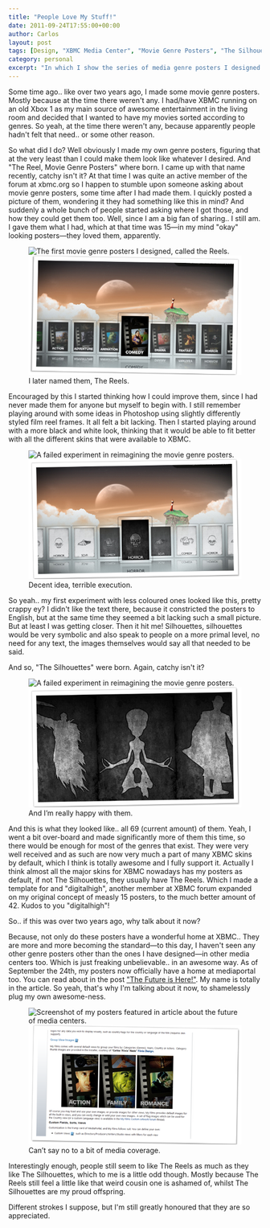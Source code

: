 ```yaml
---
title: "People Love My Stuff!"
date: 2011-09-24T17:55:00+00:00
author: Carlos
layout: post
tags: [Design, "XBMC Media Center", "Movie Genre Posters", "The Silhouettes", "The Reels"]
category: personal
excerpt: "In which I show the series of media genre posters I designed for XBMC Media Center."
---
```

Some time ago.. like over two years ago, I made some movie genre posters. Mostly because at the time there weren't any. I had/have XBMC running on an old Xbox 1 as my main source of awesome entertainment in the living room and decided that I wanted to have my movies sorted according to genres. So yeah, at the time there weren't any, because apparently people hadn't felt that need.. or some other reason.

So what did I do? Well obviously I made my own genre posters, figuring that at the very least than I could make them look like whatever I desired. And "The Reel, Movie Genre Posters" where born. I came up with that name recently, catchy isn't it? At that time I was quite an active member of the forum at xbmc.org so I happen to stumble upon someone asking about movie genre posters, some time after I had made them. I quickly posted a picture of them, wondering it they had something like this in mind? And suddenly a whole bunch of people started asking where I got those, and how they could get them too. Well, since I am a big fan of sharing.. I still am. I gave them what I had, which at that time was 15—in my mind "okay" looking posters—they loved them, apparently.

<figure>
    <img class="js-lazy-load" data-original="/assets/posts/2011/09/theReels.png" alt="The first movie genre posters I designed, called the Reels.">
  <noscript>
    <img src="/assets/posts/2011/09/theReels.png" alt="The first movie genre posters I designed, called the Reels.">
  </noscript>
  <figcaption>I later named them, The Reels.</figcaption>
</figure>

Encouraged by this I started thinking how I could improve them, since I had never made them for anyone but myself to begin with. I still remember playing around with some ideas in Photoshop using slightly differently styled film reel frames. It all felt a bit lacking. Then I started playing around with a more black and white look, thinking that it would be able to fit better with all the different skins that were available to XBMC.

<figure>
    <img class="js-lazy-load" data-original="/assets/posts/2011/09/shit.png" alt="A failed experiment in reimagining the movie genre posters.">
  <noscript>
    <img src="/assets/posts/2011/09/shit.png" alt="A failed experiment in reimagining the movie genre posters.">
  </noscript>
  <figcaption>Decent idea, terrible execution.</figcaption>
</figure>

So yeah.. my first experiment with less coloured ones looked like this, pretty crappy ey? I didn't like the text there, because it constricted the posters to English, but at the same time they seemed a bit lacking such a small picture. But at least I was getting closer. Then it hit me! Silhouettes, silhouettes would be very symbolic and also speak to people on a more primal level, no need for any text, the images themselves would say all that needed to be said.

And so, "The Silhouettes" were born. Again, catchy isn't it?

<figure>
    <img class="js-lazy-load" data-original="/assets/posts/2011/09/awesome-posters.png" alt="A failed experiment in reimagining the movie genre posters.">
  <noscript>
    <img src="/assets/posts/2011/09/awesome-posters.png" alt="A failed experiment in reimagining the movie genre posters.">
  </noscript>
  <figcaption>And I’m really happy with them.</figcaption>
</figure>

And this is what they looked like.. all 69 (current amount) of them. Yeah, I went a bit over-board and made significantly more of them this time, so there would be enough for most of the genres that exist. They were very well received and as such are now very much a part of many XBMC skins by default, which I think is totally awesome and I fully support it. Actually I think almost all the major skins for XBMC nowadays has my posters as default, if not The Silhouettes, they usually have The Reels. Which I made a template for and "digitalhigh", another member at XBMC forum expanded on my original concept of measly 15 posters, to the much better amount of 42. Kudos to you "digitalhigh"!

So.. if this was over two years ago, why talk about it now?

Because, not only do these posters have a wonderful home at XBMC.. They are more and more becoming the standard—to this day, I haven't seen any other genre posters other than the ones I have designed—in other media centers too. Which is just freaking unbelievable.. in an awesome way. As of September the 24th, my posters now officially have a home at mediaportal too. You can read about in the post ["The Future is Here!"](http://www.team-mediaportal.com/team-blog/my-films-5-the-future-is-here). My name is totally in the article. So yeah, that's why I'm talking about it now, to shamelessly plug my own awesome-ness.

<figure>
    <img class="js-lazy-load" data-original="/assets/posts/2011/09/shameless-plug.png" alt="Screenshot of my posters featured in article about the future of media centers.">
  <noscript>
    <img src="/assets/posts/2011/09/shameless-plug.png" alt="Screenshot of my posters featured in article about the future of media centers.">
  </noscript>
  <figcaption>Can’t say no to a bit of media coverage.</figcaption>
</figure>

Interestingly enough, people still seem to like The Reels as much as they like The Silhouettes, which to me is a little odd though. Mostly because The Reels still feel a little like that weird cousin one is ashamed of, whilst The Silhouettes are my proud offspring.

Different strokes I suppose, but I'm still greatly honoured that they are so appreciated.